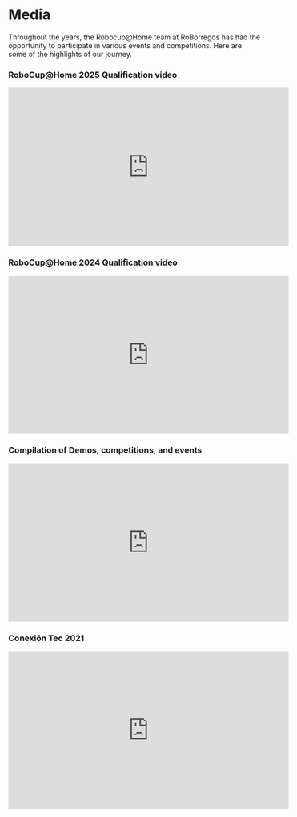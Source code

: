 # Media

Throughout the years, the Robocup@Home team at RoBorregos has had the opportunity to participate in various events and competitions. Here are some of the highlights of our journey.

### RoboCup@Home 2025 Qualification video

<iframe width="560" height="315" src="https://www.youtube.com/embed/bxXwOzza02E" title="RoboCup@Home Video 2025" frameborder="0" allowfullscreen></iframe>

### RoboCup@Home 2024 Qualification video

<iframe width="560" height="315" src="https://www.youtube.com/embed/g9W2A_bHTvg" title="RoboCup@Home Video 2024" frameborder="0" allowfullscreen></iframe>

### Compilation of Demos, competitions, and events

<iframe width="560" height="315" src="https://www.youtube.com/embed/M9okZ_EFCcE" title="RoboCup@Home Evolution" frameborder="0" allowfullscreen></iframe>

### Conexión Tec 2021

<iframe width="560" height="315" src="https://www.youtube.com/embed/sBfiKc-LmK8" title="RoboCup@Home: Service robot for the home" frameborder="0" allowfullscreen></iframe>
